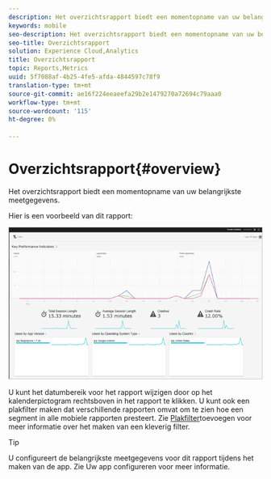 ```yaml
---
description: Het overzichtsrapport biedt een momentopname van uw belangrijkste meetgegevens.
keywords: mobile
seo-description: Het overzichtsrapport biedt een momentopname van uw belangrijkste meetgegevens.
seo-title: Overzichtsrapport
solution: Experience Cloud,Analytics
title: Overzichtsrapport
topic: Reports,Metrics
uuid: 5f7088af-4b25-4fe5-afda-4844597c78f9
translation-type: tm+mt
source-git-commit: ae16f224eeaeefa29b2e1479270a72694c79aaa0
workflow-type: tm+mt
source-wordcount: '115'
ht-degree: 0%

---
```



# Overzichtsrapport{#overview}

Het overzichtsrapport biedt een momentopname van uw belangrijkste meetgegevens.

Hier is een voorbeeld van dit rapport:

![](assets/report_usage_overview.png)

U kunt het datumbereik voor het rapport wijzigen door op het kalenderpictogram rechtsboven in het rapport te klikken. U kunt ook een plakfilter maken dat verschillende rapporten omvat om te zien hoe een segment in alle mobiele rapporten presteert. Zie [Plakfilter](/help/using/usage/reports-customize/t-sticky-filter.md)toevoegen voor meer informatie over het maken van een kleverig filter.

>[!TIP]
>
>U configureert de belangrijkste meetgegevens voor dit rapport tijdens het maken van de app. Zie Uw app [](/help/using/c-manage-app-settings/c-mob-confg-app/c-mob-confg-app.md)configureren voor meer informatie.

